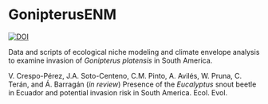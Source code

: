 # GonipterusENM 
<a href="https://zenodo.org/badge/latestdoi/624144117"><img src="https://zenodo.org/badge/624144117.svg" alt="DOI"></a>

Data and scripts of ecological niche modeling and climate envelope analysis to examine invasion of <i>Gonipterus platensis</i> in South America.

V. Crespo-Pérez, J.A. Soto-Centeno, C.M. Pinto, A. Avilés, W. Pruna, C. Terán, and Á. Barragán (<i>in review</i>) Presence of the <i>Eucalyptus</i> snout beetle in Ecuador and potential invasion risk in South America. Ecol. Evol. 
